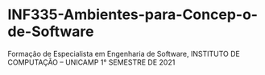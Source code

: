 # INF335-Ambientes-para-Concep-o-de-Software
Formação de Especialista em Engenharia de Software, INSTITUTO DE COMPUTAÇÃO – UNICAMP 1° SEMESTRE DE 2021
